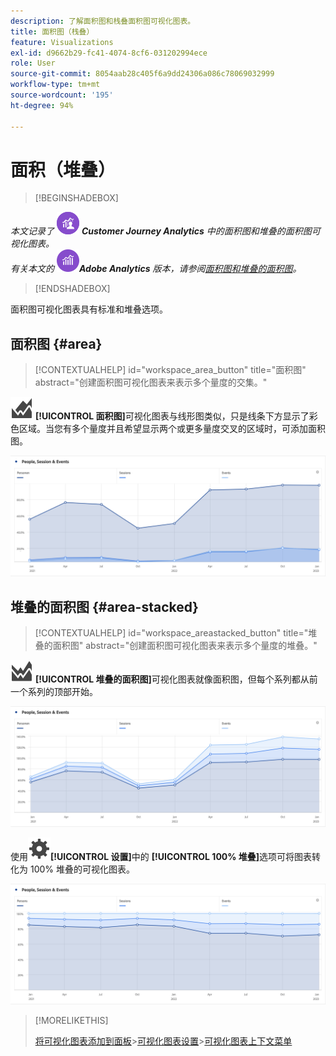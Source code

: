 ```yaml
---
description: 了解面积图和栈叠面积图可视化图表。
title: 面积图（栈叠）
feature: Visualizations
exl-id: d9662b29-fc41-4074-8cf6-031202994ece
role: User
source-git-commit: 8054aab28c405f6a9dd24306a086c78069032999
workflow-type: tm+mt
source-wordcount: '195'
ht-degree: 94%

---
```


# 面积（堆叠）

>[!BEGINSHADEBOX]

_本文记录了_ ![CustomerJourneyAnalytics](/help/assets/icons/CustomerJourneyAnalytics.svg) _&#x200B;**Customer Journey Analytics** 中的面积图和堆叠的面积图可视化图表。_<br/>_有关本文的_ ![AdobeAnalytics](/help/assets/icons/AdobeAnalytics.svg) _&#x200B;**Adobe Analytics** 版本，请参阅[面积图和堆叠的面积图](https://experienceleague.adobe.com/zh-hans/docs/analytics/analyze/analysis-workspace/visualizations/area)。_

>[!ENDSHADEBOX]


面积图可视化图表具有标准和堆叠选项。

## 面积图 {#area}

<!-- markdownlint-disable MD034 -->

>[!CONTEXTUALHELP]
>id="workspace_area_button"
>title="面积图"
>abstract="创建面积图可视化图表来表示多个量度的交集。"

<!-- markdownlint-enable MD034 -->





![GraphArea](/help/assets/icons/GraphArea.svg) **[!UICONTROL 面积图]**&#x200B;可视化图表与线形图类似，只是线条下方显示了彩色区域。当您有多个量度并且希望显示两个或更多量度交叉的区域时，可添加面积图。

![显示多个量度的面积图可视化图表](assets/area.png)

## 堆叠的面积图 {#area-stacked}

<!-- markdownlint-disable MD034 -->

>[!CONTEXTUALHELP]
>id="workspace_areastacked_button"
>title="堆叠的面积图"
>abstract="创建面积图可视化图表来表示多个量度的堆叠。"

<!-- markdownlint-enable MD034 -->


![GraphAreaStacked](/help/assets/icons/GraphAreaStacked.svg) **[!UICONTROL 堆叠的面积图]**&#x200B;可视化图表就像面积图，但每个系列都从前一个系列的顶部开始。

![堆叠的面积图显示每个系列都位于前一个系列的顶部。](assets/area-stacked.png)

使用![设置](/help/assets/icons/Setting.svg)**[!UICONTROL 设置]**&#x200B;中的 **[!UICONTROL 100% 堆叠]**&#x200B;选项可将图表转化为 100% 堆叠的可视化图表。

![堆叠的面积图显示 100% 堆叠的可视化图表。](assets/area-stacked100.png)

>[!MORELIKETHIS]
>
>[将可视化图表添加到面板](/help/analysis-workspace/visualizations/freeform-analysis-visualizations.md#add-visualizations-to-a-panel)
>&#x200B;>[可视化图表设置](/help/analysis-workspace/visualizations/freeform-analysis-visualizations.md#settings)
>&#x200B;>[可视化图表上下文菜单](/help/analysis-workspace/visualizations/freeform-analysis-visualizations.md#context-menu)
>
